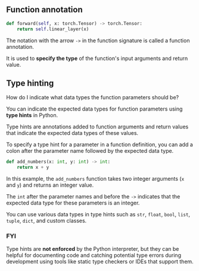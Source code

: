 ## Function annotation

```py
def forward(self, x: torch.Tensor) -> torch.Tensor:
    return self.linear_layer(x)
```

The notation with the arrow `->` in the function signature is called a function annotation.

It is used to **specify the type** of the function's input arguments and return value.

## Type hinting

How do I indicate what data types the function parameters should be?

You can indicate the expected data types for function parameters using **type hints** in Python.

Type hints are annotations added to function arguments and return values that indicate the expected data types of these values.

To specify a type hint for a parameter in a function definition, you can add a colon after the parameter name followed by the expected data type.

```python
def add_numbers(x: int, y: int) -> int:
    return x + y
```

In this example, the `add_numbers` function takes two integer arguments (`x` and `y`) and returns an integer value.

The `int` after the parameter names and before the `->` indicates that the expected data type for these parameters is an integer.

You can use various data types in type hints such as `str`, `float`, `bool`, `list`, `tuple`, `dict`, and custom classes.

### FYI

Type hints are **not enforced** by the Python interpreter, but they can be helpful for documenting code and catching potential type errors during development using tools like static type checkers or IDEs that support them.

<br>
